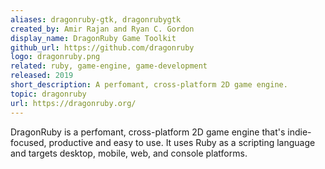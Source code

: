 ```yaml
---
aliases: dragonruby-gtk, dragonrubygtk
created_by: Amir Rajan and Ryan C. Gordon
display_name: DragonRuby Game Toolkit
github_url: https://github.com/dragonruby
logo: dragonruby.png
related: ruby, game-engine, game-development
released: 2019
short_description: A perfomant, cross-platform 2D game engine.
topic: dragonruby
url: https://dragonruby.org/
---
```

DragonRuby is a perfomant, cross-platform 2D game engine that's indie-focused, productive and easy to use. It uses Ruby as a scripting language and targets desktop, mobile, web, and console platforms.
